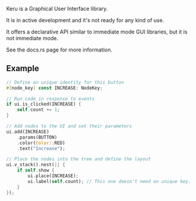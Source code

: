 Keru is a Graphical User Interface library.

It is in active development and it's not ready for any kind of use.

It offers a declarative API similar to immediate mode GUI libraries, but it is not immediate mode.

See the docs.rs page for more information.

## Example

```rust
// Define an unique identity for this button
#[node_key] const INCREASE: NodeKey;

// Run code in response to events
if ui.is_clicked(INCREASE) {
    self.count += 1;
}

// Add nodes to the UI and set their parameters
ui.add(INCREASE)
    .params(BUTTON)
    .color(Color::RED)
    .text("Increase");

// Place the nodes into the tree and define the layout
ui.v_stack().nest(|| {
    if self.show {
        ui.place(INCREASE);
        ui.label(self.count); // This one doesn't need an unique key.
    }
});
```